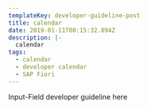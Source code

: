 ```yaml
---
templateKey: developer-guideline-post
title: calendar
date: 2019-01-11T00:15:32.894Z
description: |-
  calendar
tags:
  - calendar
  - developer calendar
  - SAP Fiori
---
```

Input-Field developer guideline here
